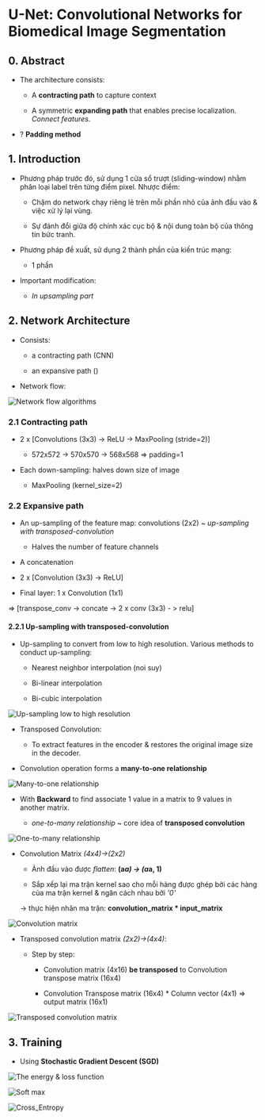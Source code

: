 # U-Net: Convolutional Networks for Biomedical Image Segmentation


## 0. Abstract

+ The architecture consists:

    - A **contracting path** to capture context

    - A symmetric **expanding path** that enables precise localization. *Connect features*.

+ ? **Padding method**


## 1. Introduction

+ Phương pháp trước đó, sử dụng 1 cửa sổ trượt (sliding-window) nhằm phân loại label trên từng điểm pixel. Nhược điểm:

    - Chậm do network chạy riêng lẻ trên mỗi phần nhỏ của ảnh đầu vào & việc xử lý lại vùng. 

    - Sự đánh đổi giữa độ chính xác cục bộ & nội dung toàn bộ của thông tin bức tranh. 

+ Phương pháp đề xuất, sử dụng 2 thành phần của kiến trúc mạng:

    - 1 phần 

+ Important modification:

    - *In upsampling part*


## 2. Network Architecture

+ Consists:

    - a contracting path (CNN)

    - an expansive path ()

+ Network flow:

![Network flow algorithms](./figures/network_flow.png)


### 2.1 Contracting path

+ 2 x [Convolutions (3x3) -> ReLU -> MaxPooling (stride=2)]

    - 572x572 -> 570x570 -> 568x568 => padding=1

+ Each down-sampling: halves down size of image

    - MaxPooling (kernel_size=2)

### 2.2 Expansive path

+ An up-sampling of the feature map: convolutions (2x2) ~ *up-sampling with transposed-convolution*

    - Halves the number of feature channels

+ A concatenation 

+ 2 x [Convolution (3x3) -> ReLU]

+ Final layer: 1 x Convolution (1x1)

=> [transpose_conv -> concate -> 2 x conv (3x3) - > relu]

#### 2.2.1 Up-sampling with transposed-convolution

+ Up-sampling to convert from low to high resolution. Various methods to conduct up-sampling:

    - Nearest neighbor interpolation (noi suy)

    - Bi-linear interpolation

    - Bi-cubic interpolation

![Up-sampling low to high resolution](./figures/up_sampling_1.png)


+ Transposed Convolution:

    - To extract features in the encoder & restores the original image size in the decoder.

+ Convolution operation forms a **many-to-one relationship**

![Many-to-one relationship](./figures/many_to_one.png)


+ With **Backward** to find associate 1 value in a matrix to 9 values in another matrix.

    - *one-to-many relationship* ~ core idea of **transposed convolution**

![One-to-many relationship](./figures/one_to_many.png)


+ Convolution Matrix *(4x4)->(2x2)*

    - Ảnh đầu vào được *flatten*: **(a*a) -> (a*a, 1)** 

    - Sắp xếp lại ma trận kernel sao cho mỗi hàng được ghép bởi các hàng của ma trận kernel & ngăn cách nhau bởi *'0'*

    -> thực hiện nhân ma trận: **convolution_matrix * input_matrix** 

![Convolution matrix](./figures/convolution_matrix.png)


+ Transposed convolution matrix *(2x2)->(4x4)*:

    - Step by step:

        - Convolution matrix (4x16) **be transposed** to Convolution transpose matrix (16x4)

        - Convolution Transpose matrix (16x4) * Column vector (4x1) => output matrix (16x1) 


![Transposed convolution matrix](./figures/transposed_convolution_matrix.png)



## 3. Training

+ Using **Stochastic Gradient Descent (SGD)**

![The energy & loss function](./figures/energy_loss_func.png)


![Soft max](./figures/soft_max.png)


![Cross_Entropy](./figures/cross_entropy.png)




